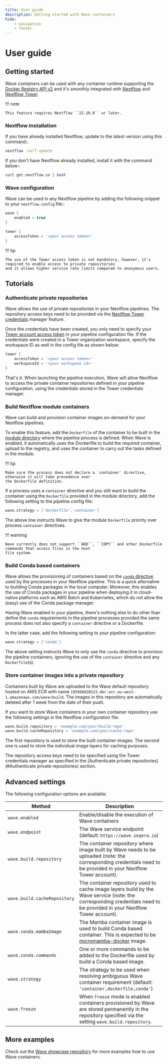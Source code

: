 ```yaml
---
title: User guide
description: Getting started with Wave containers
hide:
    - navigation
    - footer
---
```


# User guide

## Getting started

Wave containers can be used with any container runtime supporting the [Docker Registry API v2](https://docs.docker.com/registry/spec/api/) 
and it's smoothly integrated with [Nextflow](https://www.nextflow.io/) and [Nextflow Tower](https://cloud.tower.nf/).

!!! note

    This feature requires Nextflow ``22.10.0`` or later.

### Nextflow installation

If you have already installed Nextflow, update to the latest version using this command::

```bash
nextflow -self-update
```

If you don't have Nextflow already installed, install it with the command below::

```bash
curl get.nextflow.io | bash
```

### Wave configuration

Wave can be used in any Nextflow pipeline by adding the following snippet to your `nextflow.config` file::

```groovy
wave {
    enabled = true
}

tower {
    accessToken = '<your access token>'
}
```

!!! tip

    The use of the Tower access token is not mandatory, however, it's required to enable access to private repositories
    and it allows higher service rate limits compared to anonymous users.

## Tutorials

### Authenticate private repositories

Wave allows the use of private repositories in your Nextflow pipelines. The repository access keys need to be provided
via the [Nextflow Tower credentials](https://help.tower.nf/23.1/credentials/overview/) manager feature.

Once the credentials have been created, you only need to specify your [Tower account access token](https://help.tower.nf/23.1/api/overview/#authentication)
in your pipeline configuration file. If the credentials were created in a Tower organization workspace, specify the workspace ID
as well in the config file as shown below:

```groovy
tower {
    accessToken = '<your access token>'
    workspaceId = '<your workspace id>'
}
```

That's it. When launching the pipeline execution, Wave will allow Nextflow to access the private container repositories 
defined in your pipeline configuration, using the credentials stored in the Tower credentials manager. 

### Build Nextflow module containers

Wave can build and provision container images on-demand for your Nextflow pipelines.

To enable this feature, add the `Dockerfile` of the container to be built in the [module directory](https://www.nextflow.io/docs/latest/dsl2.html#module-binaries)
where the pipeline process is defined. When Wave is enabled, it automatically uses the Dockerfile to build the required container,
upload to the registry, and uses the container to carry out the tasks defined in the module.

!!! tip

    Make sure the process does not declare a `container` directive, otherwise it will take precedence over
    the Dockerfile definition.

If a process uses a `container` directive and you still want to build the container using the `Dockerfile` provided in
the module directory, add the following setting to the pipeline config file:

```groovy
wave.strategy = ['dockerfile','container']
```

The above line instructs Wave to give the module `Dockerfile` priority over process `container` directives.

!!! warning

    Wave currently does not support ``ADD``, ``COPY`` and other Dockerfile commands that access files in the host
    file system.

### Build Conda based containers

Wave allows the provisioning of containers based on the [`conda` directive](https://www.nextflow.io/docs/latest/process.html#conda) used by the processes in your
Nextflow pipeline. This is a quick alternative to building Conda packages in the local computer. Moreover, this enables the use of
Conda packages in your pipeline when deploying it in cloud-native platforms such as AWS Batch and Kubernetes,
which do not allow the (easy) use of the Conda package manager.

Having Wave enabled in your pipeline, there's nothing else to do other than define the `conda` requirements in
the pipeline processes provided the same process does not also specify a `container` directive or a Dockerfile.

In the latter case, add the following setting to your pipeline configuration:

```groovy
wave.strategy = ['conda']
```

The above setting instructs Wave to only use the `conda` directive to provision the pipeline containers, ignoring the use of
the `container` directive and any `Dockerfile`(s).

### Store container images into a private repository

Containers built by Wave are uploaded to the Wave default repository hosted on AWS ECR with name
`195996028523.dkr.ecr.eu-west-1.amazonaws.com/wave/build`. The images in this repository are automatically deleted
after 1 week from the date of their push.

If you want to store Wave containers in your own container repository use the following settings in
the Nextflow configuration file:

```groovy
wave.build.repository = 'example.com/your/build-repo'
wave.build.cacheRepository = 'example.com/your/cache-repo'
```

The first repository is used to store the built container images. The second one is used to store the individual
image layers for caching purposes.

The repository access keys need to be specified using the Tower credentials manager as specified in the
[Authenticate private repositories](#Authenticate private repositories) section.

## Advanced settings

The following configuration options are available:

| Method                       | Description                                                                                                                                                             |
| ---------------------------- | ----------------------------------------------------------------------------------------------------------------------------------------------------------------------- |
| `wave.enabled`               | Enable/disable the execution of Wave containers                                                                                                                         |
| `wave.endpoint`              | The Wave service endpoint (default: `https://wave.seqera.io`)                                                                                                           |
| `wave.build.repository`      | The container repository where image built by Wave needs to be uploaded (note: the corresponding credentials need to be provided in your Nextflow Tower account).       |
| `wave.build.cacheRepository` | The container repository used to cache image layers build by the Wave service (note: the corresponding credentials need to be provided in your Nextflow Tower account). |
| `wave.conda.mambaImage`      | The Mamba container image is used to build Conda based container. This is expected to be [micromamba-docker](https://github.com/mamba-org/micromamba-docker) image.     |
| `wave.conda.commands`        | One or more commands to be added to the Dockerfile used by build a Conda based image.                                                                                   |
| `wave.strategy`              | The strategy to be used when resolving ambiguous Wave container requirement (default: `'container,dockerfile,conda'`)                                                   |
| `wave.freeze`                | When `freeze` mode is enabled containers provisioned by Wave are stored permanently in the repository specified via the setting `wave.build.repository`.                | 

## More examples

Check out the [Wave showcase repository](https://github.com/seqeralabs/wave-showcase) for more examples how to use Wave containers.
